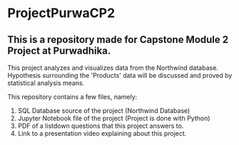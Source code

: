 # ProjectPurwaCP2
## This is a repository made for Capstone Module 2 Project at Purwadhika. 

This project analyzes and visualizes data from the Northwind database.
Hypothesis surrounding the 'Products' data will be discussed and proved by statistical analysis means. 

This repository contains a few files, namely:
1. SQL Database source of the project (Northwind Database)
2. Jupyter Notebook file of the project (Project is done with Python) 
3. PDF of a listdown questions that this project answers to. 
4. Link to a presentation video explaining about this project. 

